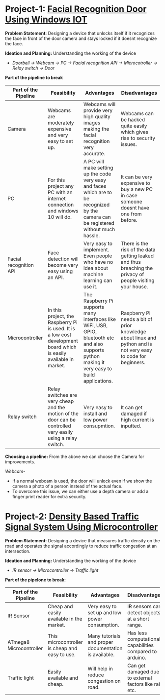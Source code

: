 # Project-1: [Facial Recognition Door Using Windows IOT](https://www.hackster.io/windows-iot/windows-iot-facial-recognition-door-e087ce)

**Problem Statement:** Designing a device that unlocks itself if it recognizes the face in front of the door camera and stays locked if it doesnt recognize the face.

**Ideation and Planning:** Understanding the working of the device
- *Doorbell -> Webcam -> PC -> Facial recognition API -> Microcotroller -> Relay switch -> Door*

**Part of the pipeline to break**

| Part of the Pipeline   | Feasibility                                                                                                        | Advantages                                                                                                                                        | Disadvantages                                                                                                  |
|------------------------|--------------------------------------------------------------------------------------------------------------------|---------------------------------------------------------------------------------------------------------------------------------------------------|----------------------------------------------------------------------------------------------------------------|
| Camera                 | Webcams are moderately expensive and very easy to set up.                                                          | Webcams will provide very high quality images making the facial recognition very accurate.                                                        | Webcams can be hacked quite easily which gives rise to security issues.                                        |
| PC                     | For this project any PC with an internet connection and windows 10 will do.                                        | A PC will make setting up the code very easy and faces which are to be recognized by the camera can be registered without much hassle.            | It can be very expensive to buy a new PC in case someone doesnt have one from before.                          |
| Facial recognition API | Face detection will become very easy using an API.                                                                 | Very easy to implement. Even people who have no idea about machine learning can use it.                                                           | There is the risk of the data getting leaked and thus breaching the privacy of people visiting your house.     |
| Microcontroller        | In this project, the Raspberry Pi is used. It is a low cost development board which is easily available in market. | The Raspberry Pi supports many interfaces like WiFi, USB, GPIO, bluetooth etc and also supports python making it very easy to build applications. | Raspberry Pi needs a bit of prior knowledge about linux and python and is not very easy to code for beginners. |
| Relay switch           | Relay switches are very cheap and the motion of the door can be controlled very easily using a relay switch.       | Very easy to install and low power consupmtion.                                                                                                   | It can get damaged if high current is inputted.                                                                |

**Choosing a pipeline:** 
From the above we can choose the Camera for improvements. 

*Webcam-* 
- If a normal webcam is used, the door will unlock even if we show the camera a photo of a person instead of the actual face. 
- To overcome this issue, we can either use a depth camera or add a finger print reader for extra security.


# Project-2: [Density Based Traffic Signal System Using Microcontroller](https://www.electronicshub.org/density-based-traffic-signal-system-using-microcontroller/)

**Problem Statement:** Designing a device that measures traffic density on the road and operates the signal accordingly to reduce traffic congestion at an intersection.

**Ideation and Planning:** Understanding the working of the device
- *IR sensor -> Microcontroller -> Traffic light*

**Part of the pipelone to break:**

| Part of the Pipeline    | Feasibility                                    | Advantages                                            | Disadvantages                                            |
|-------------------------|------------------------------------------------|-------------------------------------------------------|----------------------------------------------------------|
| IR Sensor               | Cheap and easily available in the market.      | Very easy to set up and low power consumption.        | IR sensors can detect objects at a short range.          |
| ATmega8 Microcontroller | This microcontroller is cheap and easy to use. | Many tutorials and proper documentation is available. | Has less computational capabilities compared to arduino. |
| Traffic light           | Easily available and cheap.                    | Will help in reduce congestion on road.               | Can get damaged due to external factors like rain etc.   |